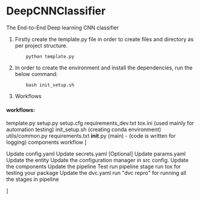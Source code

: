 # DeepCNNClassifier
The End-to-End Deep learning CNN classifier

1. Firstly create the template.py file in order to create files and directory as per project structure.

    ```
        python template.py
    ```

2. In order to create the environment and install the dependencies, run the below command:
    ```
        bash init_setup.sh
    ```

3. Workflows 

#### workflows:

template.py
setup.py
setup.cfg
requirements_dev.txt
tox.ini (used mainly for automation testing)
init_setup.sh (creating conda environment)
utils/common.py
requirements.txt
__init__.py (main) - (code is written for logging)
components workflow
[

Update config.yaml
Update secrets.yaml [Optional]
Update params.yaml
Update the entity
Update the configuration manager in src config.
Update the components
Update the pipeline
Test run pipeline stage
run tox for testing your package
Update the dvc.yaml
run "dvc repro" for running all the stages in pipeline

]